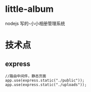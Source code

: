 # little-album
nodejs 写的-小小相册管理系统

# 技术点

## express

```
//路由中间件，静态页面
app.use(express.static("./public"));
app.use(express.static("./uploads"));

```

## 
